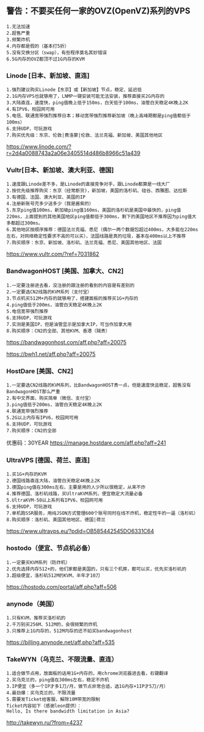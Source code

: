 ## 警告：不要买任何一家的OVZ(OpenVZ)系列的VPS
````
1.无法加速
2.超售严重
3.频繁炸机
4.内存都是假的（基本打5折）
5.没有交换分区（swap），有些程序莫名其妙错误
6.5G内存的OVZ都顶不过1G内存的KVM
````

### Linode [日本、新加坡、直连]
````
1.强烈建议购买Linode【东京】或【新加坡】节点，稳定、延迟低
2.1G内存VPS也就够用了，LNMP一键安装可能无法安装，推荐直接买2G内存的
3.大陆直连，速度快，ping值晚上低于150ms，白天低于100ms，油管白天稳定4K晚上2K
4.有IPV6，校园网可用
5.电信、联通宽带强烈推荐日本；移动宽带强烈推荐新加坡（晚上高峰期都是ping值都低于100ms）
6.支持UDP，可玩游戏
7.购买优先级：东京、伦敦|费洛蒙|伦敦、法兰克福、新加坡、美国其他地区
````
https://www.linode.com/?r=2d4a0088743a2a06e3405514d486b8966c51a439

### Vultr[日本、新加坡、澳大利亚、德国]
```
1.速度跟Linode差不多，是Linode的直接竞争对手，跟Linode都算是一线大厂
2.按优先级推荐购买：东京（经常断货)，新加坡，美国的洛杉矶、硅谷、西雅图、达拉斯
3.有德国、法国、澳大利亚、英国的IP
4.注册新账号充多少送多少（我是酱紫的）
5.东京ping值100ms，新加坡ping值160ms，美国的洛杉矶是美国中最快的，ping值220ms，上面提到的其他美国地区ping值都低于300ms，剩下的美国地区不推荐因为ping值大多都超过300ms。
6.其他地区按顺序推荐：德国法兰克福、悉尼（偶尔一两个数据包超过400ms，大多能在220ms左右，对网络稳定性要求不高的可以买），法国线路是真的垃圾，基本在400ms以上不推荐
7.购买顺序：东京、新加坡、洛杉矶、法兰克福、悉尼、美国其他地区、法国
```
https://www.vultr.com/?ref=7031862

### BandwagonHOST [美国、加拿大、CN2]
```
1.一定要注册进去看，没注册的跟注册的看到的内容是有差别的
2.一定要选CN2线路的KVM系列（支付宝）
3.节点机买512M+内存的就够用了，搭建面板的推荐买1G+内存的
4.ping值低于200ms，油管白天稳定4K晚上2K
5.电信宽带强烈推荐
6.支持UDP，可玩游戏
7.实测是美国IP，但是油管显示是加拿大IP，可当作加拿大用
8.购买顺序：CN2的全部、其他KVM、香港（贼贵）
````
https://bandwagonhost.com/aff.php?aff=20075

https://bwh1.net/aff.php?aff=20075

### HostDare [美国、CN2]
```
1.一定要选CN2线路的KVM系列，比BandwagonHOST贵一点，但是速度快且稳定，超售没有BandwagonHOST那么严重
2.有中文界面，购买简单（微信、支付宝）
3.ping值低于200ms，油管白天稳定4K晚上2K
4.联通宽带强烈推荐
5.2G以上内存有IPV6，校园网可用
6.支持UDP，可玩游戏
7.购买顺序：CN2的全部
```
优惠码：30YEAR
https://manage.hostdare.com/aff.php?aff=241

### UltraVPS [德国、荷兰、直连]
```
1.买1G+内存的KVM
2.德国线路直连大陆，油管白天稳定4K晚上2K
3.德国ping值在300ms左右，主要是用的人少所以很稳定，从来不炸
4.推荐德国、洛杉矶线路，买UltraKVM系列，便宜稳定大流量必备
5.UltraKVM-50以上系列有IPV6，校园网可用
6.支持UDP，可玩游戏
7.单机跑SSR服务，用纯JSON方式管理600个账号同时在线不炸机，稳定性牛的一逼（洛杉矶）
8.购买顺序：洛杉矶、美国其他地区、德国|荷兰
```
https://www.ultravps.eu/?pdid=OB585442545DO6331C64

### hostodo（便宜、节点机必备）
```
1.一定要买KVM系列（防炸机）
2.优先选择内存512+的，他们家都是美国的，只有三个机房，都可以买，优先买洛杉矶的
3.超级便宜，洛杉矶512M的KVM，半年才10刀
```
https://hostodo.com/portal/aff.php?aff=506

### anynode（美国）
```
1.只有KVM，推荐买洛杉矶的
2.千万别买256M、512M的，会很频繁的炸机
3.只推荐上1G内存的，512M内存的还不如买bandwagonhost
```
https://billing.anynode.net/aff.php?aff=535

### TakeWYN（乌克兰、不限流量、直连）
```
1.适合做节点用，放面板的话用1G+内存的，用chrome浏览器进去看，右键翻译
2.买乌克兰的，ping值在300ms左右，稳定不炸机
3.IP便宜（多一个IP才多1刀/月，做节点非常合适，选1G内存+1IP才5刀/月）
4.最劲爆：买乌克兰的，不限流量
5.需要发Ticket给客服，解除10M带宽的限制
Ticket内容如下（感谢leon提供）：
Hello, Is there bandwidth limitation in Asia?
```
http://takewyn.ru/?from=4237